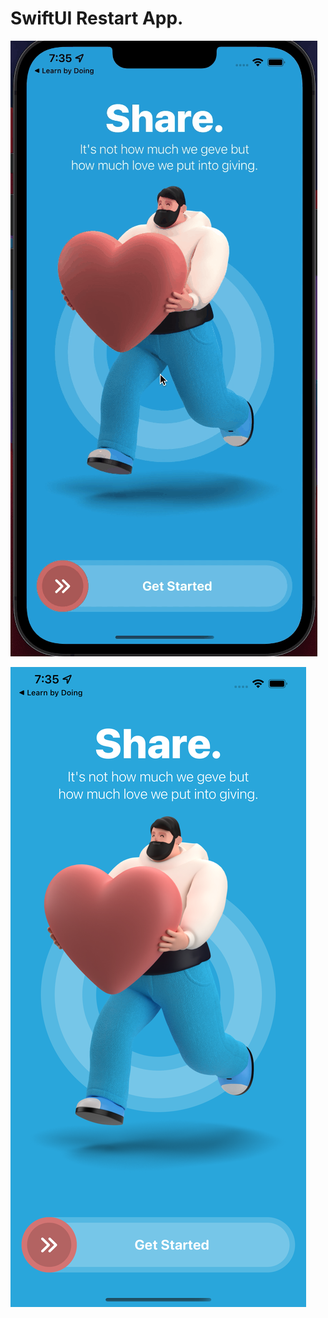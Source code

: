 # SwiftUI Restart App.



![Plant](https://github.com/Dineydm/restart/blob/main/shots/App.gif)

![Alt text](https://github.com/Dineydm/restart/blob/main/shots/Screen1.png "Screen 1")
